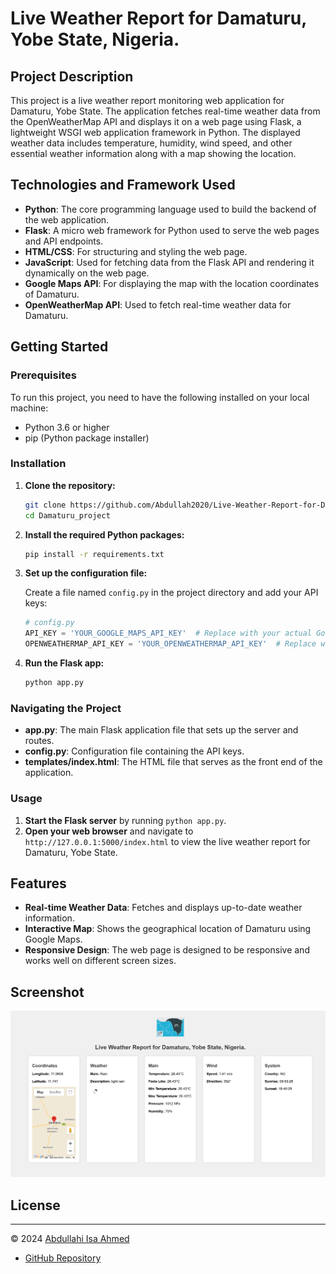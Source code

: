 # Live Weather Report for Damaturu, Yobe State, Nigeria.

## Project Description

This project is a live weather report monitoring web application for Damaturu, Yobe State. The application fetches real-time weather data from the OpenWeatherMap API and displays it on a web page using Flask, a lightweight WSGI web application framework in Python. The displayed weather data includes temperature, humidity, wind speed, and other essential weather information along with a map showing the location.

## Technologies and Framework Used

- **Python**: The core programming language used to build the backend of the web application.
- **Flask**: A micro web framework for Python used to serve the web pages and API endpoints.
- **HTML/CSS**: For structuring and styling the web page.
- **JavaScript**: Used for fetching data from the Flask API and rendering it dynamically on the web page.
- **Google Maps API**: For displaying the map with the location coordinates of Damaturu.
- **OpenWeatherMap API**: Used to fetch real-time weather data for Damaturu.

## Getting Started

### Prerequisites

To run this project, you need to have the following installed on your local machine:

- Python 3.6 or higher
- pip (Python package installer)

### Installation

1. **Clone the repository:**

    ```sh
    git clone https://github.com/Abdullah2020/Live-Weather-Report-for-Damaturu-Yobe-State.git
    cd Damaturu_project
    ```

2. **Install the required Python packages:**

    ```sh
    pip install -r requirements.txt
    ```

3. **Set up the configuration file:**

    Create a file named `config.py` in the project directory and add your API keys:

    ```python
    # config.py
    API_KEY = 'YOUR_GOOGLE_MAPS_API_KEY'  # Replace with your actual Google Maps API key
    OPENWEATHERMAP_API_KEY = 'YOUR_OPENWEATHERMAP_API_KEY'  # Replace with your OpenWeatherMap API key
    ```

4. **Run the Flask app:**

    ```sh
    python app.py
    ```

### Navigating the Project

- **app.py**: The main Flask application file that sets up the server and routes.
- **config.py**: Configuration file containing the API keys.
- **templates/index.html**: The HTML file that serves as the front end of the application.

### Usage

1. **Start the Flask server** by running `python app.py`.
2. **Open your web browser** and navigate to `http://127.0.0.1:5000/index.html` to view the live weather report for Damaturu, Yobe State.

## Features

- **Real-time Weather Data**: Fetches and displays up-to-date weather information.
- **Interactive Map**: Shows the geographical location of Damaturu using Google Maps.
- **Responsive Design**: The web page is designed to be responsive and works well on different screen sizes.

## Screenshot

![Weather Report Screenshot](Screenshot_webpage.png)

## License


---

© 2024 [Abdullahi Isa Ahmed](https://abdullahiisaahmed.com/)

- [GitHub Repository](https://github.com/Abdullah2020)
